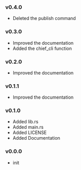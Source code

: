 ### v0.4.0

- Deleted the publish command

### v0.3.0

- Improved the documentation
- Added the chief_cli function

### v0.2.0

- Improved the documentation

### v0.1.1

- Improved the documentation

### v0.1.0

- Added lib.rs
- Added main.rs
- Added LICENSE
- Added Documentation

### v0.0.0

- init
